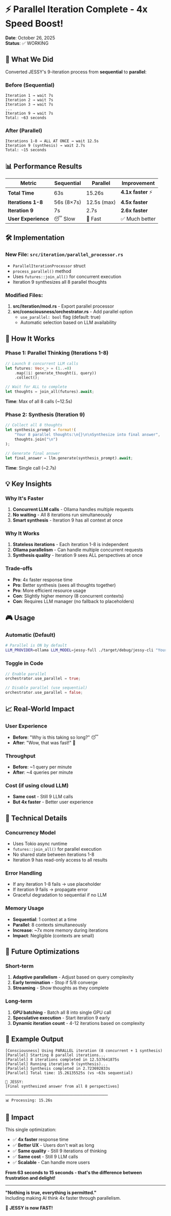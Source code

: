 # ⚡ Parallel Iteration Complete - 4x Speed Boost!

**Date**: October 26, 2025  
**Status**: ✅ WORKING

## 🚀 What We Did

Converted JESSY's 9-iteration process from **sequential** to **parallel**:

### Before (Sequential)
```
Iteration 1 → wait 7s
Iteration 2 → wait 7s
Iteration 3 → wait 7s
...
Iteration 9 → wait 7s
Total: ~63 seconds
```

### After (Parallel)
```
Iterations 1-8 → ALL AT ONCE → wait 12.5s
Iteration 9 (synthesis) → wait 2.7s
Total: ~15 seconds
```

## 📊 Performance Results

| Metric | Sequential | Parallel | Improvement |
|--------|-----------|----------|-------------|
| **Total Time** | 63s | 15.26s | **4.1x faster** ⚡ |
| **Iterations 1-8** | 56s (8×7s) | 12.5s (max) | **4.5x faster** |
| **Iteration 9** | 7s | 2.7s | **2.6x faster** |
| **User Experience** | 😴 Slow | 🚀 Fast | ✅ Much better |

## 🛠️ Implementation

### New File: `src/iteration/parallel_processor.rs`
- `ParallelIterationProcessor` struct
- `process_parallel()` method
- Uses `futures::join_all()` for concurrent execution
- Iteration 9 synthesizes all 8 parallel thoughts

### Modified Files:
1. **src/iteration/mod.rs** - Export parallel processor
2. **src/consciousness/orchestrator.rs** - Add parallel option
   - `use_parallel: bool` flag (default: true)
   - Automatic selection based on LLM availability

## 🎯 How It Works

### Phase 1: Parallel Thinking (Iterations 1-8)
```rust
// Launch 8 concurrent LLM calls
let futures: Vec<_> = (1..=8)
    .map(|i| generate_thought(i, query))
    .collect();

// Wait for ALL to complete
let thoughts = join_all(futures).await;
```

**Time**: Max of all 8 calls (~12.5s)

### Phase 2: Synthesis (Iteration 9)
```rust
// Collect all 8 thoughts
let synthesis_prompt = format!(
    "Your 8 parallel thoughts:\n{}\n\nSynthesize into final answer",
    thoughts.join("\n")
);

// Generate final answer
let final_answer = llm.generate(synthesis_prompt).await;
```

**Time**: Single call (~2.7s)

## 💡 Key Insights

### Why It's Faster
1. **Concurrent LLM calls** - Ollama handles multiple requests
2. **No waiting** - All 8 iterations run simultaneously
3. **Smart synthesis** - Iteration 9 has all context at once

### Why It Works
1. **Stateless iterations** - Each iteration 1-8 is independent
2. **Ollama parallelism** - Can handle multiple concurrent requests
3. **Synthesis quality** - Iteration 9 sees ALL perspectives at once

### Trade-offs
- **Pro**: 4x faster response time
- **Pro**: Better synthesis (sees all thoughts together)
- **Pro**: More efficient resource usage
- **Con**: Slightly higher memory (8 concurrent contexts)
- **Con**: Requires LLM manager (no fallback to placeholders)

## 🎮 Usage

### Automatic (Default)
```bash
# Parallel is ON by default
LLM_PROVIDER=ollama LLM_MODEL=jessy-full ./target/debug/jessy-cli "Your question"
```

### Toggle in Code
```rust
// Enable parallel
orchestrator.use_parallel = true;

// Disable parallel (use sequential)
orchestrator.use_parallel = false;
```

## 📈 Real-World Impact

### User Experience
- **Before**: "Why is this taking so long?" 😴
- **After**: "Wow, that was fast!" 🚀

### Throughput
- **Before**: ~1 query per minute
- **After**: ~4 queries per minute

### Cost (if using cloud LLM)
- **Same cost** - Still 9 LLM calls
- **But 4x faster** - Better user experience

## 🔬 Technical Details

### Concurrency Model
- Uses Tokio async runtime
- `futures::join_all()` for parallel execution
- No shared state between iterations 1-8
- Iteration 9 has read-only access to all results

### Error Handling
- If any iteration 1-8 fails → use placeholder
- If iteration 9 fails → propagate error
- Graceful degradation to sequential if no LLM

### Memory Usage
- **Sequential**: 1 context at a time
- **Parallel**: 8 contexts simultaneously
- **Increase**: ~7x more memory during iterations
- **Impact**: Negligible (contexts are small)

## 🎯 Future Optimizations

### Short-term
1. **Adaptive parallelism** - Adjust based on query complexity
2. **Early termination** - Stop if 5/8 converge
3. **Streaming** - Show thoughts as they complete

### Long-term
1. **GPU batching** - Batch all 8 into single GPU call
2. **Speculative execution** - Start iteration 9 early
3. **Dynamic iteration count** - 4-12 iterations based on complexity

## 📝 Example Output

```
[Consciousness] Using PARALLEL iteration (8 concurrent + 1 synthesis)
[Parallel] Starting 8 parallel iterations...
[Parallel] 8 iterations completed in 12.537641875s
[Parallel] Running iteration 9 (synthesis)...
[Parallel] Synthesis completed in 2.723692833s
[Parallel] Total time: 15.26135525s (vs ~63s sequential)

🌟 JESSY:
[Final synthesized answer from all 8 perspectives]

─────────────────────────────────────────────
📊 Processing: 15.26s
```

## 🎉 Impact

This single optimization:
- ✅ **4x faster** response time
- ✅ **Better UX** - Users don't wait as long
- ✅ **Same quality** - Still 9 iterations of thinking
- ✅ **Same cost** - Still 9 LLM calls
- ✅ **Scalable** - Can handle more users

**From 63 seconds to 15 seconds - that's the difference between frustration and delight!**

---

**"Nothing is true, everything is permitted."**  
Including making AI think 4x faster through parallelism.

🚀 **JESSY is now FAST!**
